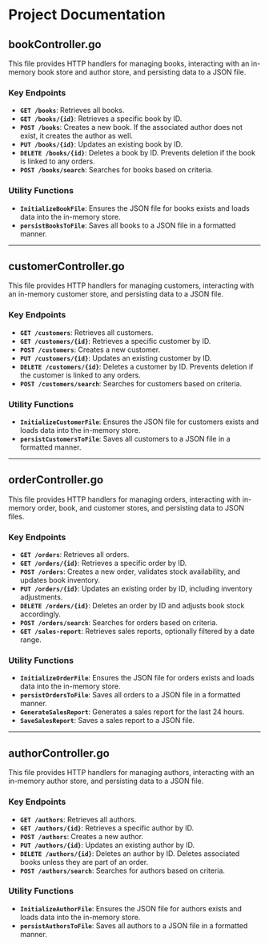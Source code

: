 # Project Documentation

## bookController.go

This file provides HTTP handlers for managing books, interacting with an in-memory book store and author store, and persisting data to a JSON file.

### Key Endpoints

- **`GET /books`**: Retrieves all books.
- **`GET /books/{id}`**: Retrieves a specific book by ID.
- **`POST /books`**: Creates a new book. If the associated author does not exist, it creates the author as well.
- **`PUT /books/{id}`**: Updates an existing book by ID.
- **`DELETE /books/{id}`**: Deletes a book by ID. Prevents deletion if the book is linked to any orders.
- **`POST /books/search`**: Searches for books based on criteria.

### Utility Functions

- **`InitializeBookFile`**: Ensures the JSON file for books exists and loads data into the in-memory store.
- **`persistBooksToFile`**: Saves all books to a JSON file in a formatted manner.

---

## customerController.go

This file provides HTTP handlers for managing customers, interacting with an in-memory customer store, and persisting data to a JSON file.

### Key Endpoints

- **`GET /customers`**: Retrieves all customers.
- **`GET /customers/{id}`**: Retrieves a specific customer by ID.
- **`POST /customers`**: Creates a new customer.
- **`PUT /customers/{id}`**: Updates an existing customer by ID.
- **`DELETE /customers/{id}`**: Deletes a customer by ID. Prevents deletion if the customer is linked to any orders.
- **`POST /customers/search`**: Searches for customers based on criteria.

### Utility Functions

- **`InitializeCustomerFile`**: Ensures the JSON file for customers exists and loads data into the in-memory store.
- **`persistCustomersToFile`**: Saves all customers to a JSON file in a formatted manner.

---

## orderController.go

This file provides HTTP handlers for managing orders, interacting with in-memory order, book, and customer stores, and persisting data to JSON files.

### Key Endpoints

- **`GET /orders`**: Retrieves all orders.
- **`GET /orders/{id}`**: Retrieves a specific order by ID.
- **`POST /orders`**: Creates a new order, validates stock availability, and updates book inventory.
- **`PUT /orders/{id}`**: Updates an existing order by ID, including inventory adjustments.
- **`DELETE /orders/{id}`**: Deletes an order by ID and adjusts book stock accordingly.
- **`POST /orders/search`**: Searches for orders based on criteria.
- **`GET /sales-report`**: Retrieves sales reports, optionally filtered by a date range.

### Utility Functions

- **`InitializeOrderFile`**: Ensures the JSON file for orders exists and loads data into the in-memory store.
- **`persistOrdersToFile`**: Saves all orders to a JSON file in a formatted manner.
- **`GenerateSalesReport`**: Generates a sales report for the last 24 hours.
- **`SaveSalesReport`**: Saves a sales report to a JSON file.

---

## authorController.go

This file provides HTTP handlers for managing authors, interacting with an in-memory author store, and persisting data to a JSON file.

### Key Endpoints

- **`GET /authors`**: Retrieves all authors.
- **`GET /authors/{id}`**: Retrieves a specific author by ID.
- **`POST /authors`**: Creates a new author.
- **`PUT /authors/{id}`**: Updates an existing author by ID.
- **`DELETE /authors/{id}`**: Deletes an author by ID. Deletes associated books unless they are part of an order.
- **`POST /authors/search`**: Searches for authors based on criteria.

### Utility Functions

- **`InitializeAuthorFile`**: Ensures the JSON file for authors exists and loads data into the in-memory store.
- **`persistAuthorsToFile`**: Saves all authors to a JSON file in a formatted manner.
